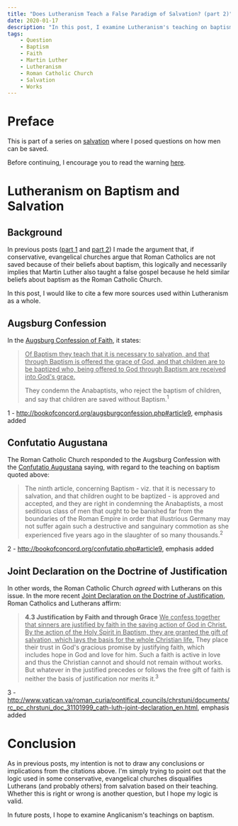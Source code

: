 ```yaml
---
title: "Does Lutheranism Teach a False Paradigm of Salvation? (part 2)"
date: 2020-01-17
description: "In this post, I examine Lutheranism's teaching on baptism."
tags:
    - Question
    - Baptism
    - Faith
    - Martin Luther
    - Lutheranism
    - Roman Catholic Church
    - Salvation
    - Works
---
```


# Preface

This is part of a series on [salvation](https://bible.hightower.space/tags/salvation/) where I posed questions on how men can be saved.

Before continuing, I encourage you to read the warning [here](/posts/2020-warning/).

# Lutheranism on Baptism and Salvation

## Background

In previous posts ([part 1](/posts/martin-luther-false-paradigm-of-salvation/) and [part 2](/posts/martin-luther-false-paradigm-of-salvation-2/)) I made the argument that, if conservative, evangelical churches argue that Roman Catholics are not saved because of their beliefs about baptism, this logically and necessarily implies that Martin Luther also taught a false gospel because he held similar beliefs about baptism as the Roman Catholic Church.

In this post, I would like to cite a few more sources used within Lutheranism as a whole.

## Augsburg Confession

In the [Augsburg Confession of Faith](https://en.wikipedia.org/wiki/Augsburg_Confession), it states:

> <u>Of Baptism they teach that it is necessary to salvation, and that through Baptism is offered the grace of God, and that children are to be baptized who, being offered to God through Baptism are received into God's grace.</u>
> 
> They condemn the Anabaptists, who reject the baptism of children, and say that children are saved without Baptism.<sup>1</sup>

<aside class="marginnote">
  <span class="noteNumber">1</span> - <a href="http://bookofconcord.org/augsburgconfession.php#article9" target="_blank">http://bookofconcord.org/augsburgconfession.php#article9</a>, emphasis added
</aside>

## Confutatio Augustana

The Roman Catholic Church responded to the Augsburg Confession with the [Confutatio Augustana](https://en.wikipedia.org/wiki/Confutatio_Augustana) saying, with regard to the teaching on baptism quoted above:

> The ninth article, concerning Baptism - viz. that it is necessary to salvation, and that children ought to be baptized - is approved and accepted, and they are right in condemning the Anabaptists, a most seditious class of men that ought to be banished far from the boundaries of the Roman Empire in order that illustrious Germany may not suffer again such a destructive and sanguinary commotion as she experienced five years ago in the slaughter of so many thousands.<sup>2</sup>

<aside class="marginnote">
  <span class="noteNumber">2</span> - <a href="http://bookofconcord.org/confutatio.php#article9" target="_blank">http://bookofconcord.org/confutatio.php#article9</a>, emphasis added
</aside>

## Joint Declaration on the Doctrine of Justification

In other words, the Roman Catholic Church *agreed* with Lutherans on this issue. In the more recent [Joint Declaration on the Doctrine of Justification](https://en.wikipedia.org/wiki/Joint_Declaration_on_the_Doctrine_of_Justification), Roman Catholics and Lutherans affirm:

> <b>4.3 Justification by Faith and through Grace</b> <u>We confess together that sinners are justified by faith in the saving action of God in Christ. By the action of the Holy Spirit in Baptism, they are granted the gift of salvation, which lays the basis for the whole Christian life.</u> They place their trust in God's gracious promise by justifying faith, which includes hope in God and love for him. Such a faith is active in love and thus the Christian cannot and should not remain without works. But whatever in the justified precedes or follows the free gift of faith is neither the basis of justification nor merits it.<sup>3</sup>

<aside class="marginnote">
  <span class="noteNumber">3</span> - <a href="http://www.vatican.va/roman_curia/pontifical_councils/chrstuni/documents/rc_pc_chrstuni_doc_31101999_cath-luth-joint-declaration_en.html" target="_blank">http://www.vatican.va/roman_curia/pontifical_councils/chrstuni/documents/rc_pc_chrstuni_doc_31101999_cath-luth-joint-declaration_en.html</a>, emphasis added
</aside>

# Conclusion

As in previous posts, my intention is not to draw any conclusions or implications from the citations above. I'm simply trying to point out that the logic used in some conservative, evangelical churches disqualifies Lutherans (and probably others) from salvation based on their teaching. Whether this is right or wrong is another question, but I hope my logic is valid.

In future posts, I hope to examine Anglicanism's teachings on baptism.
